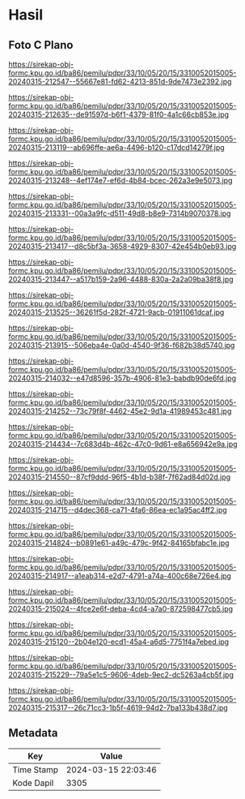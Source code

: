# Hasil

## Foto C Plano

https://sirekap-obj-formc.kpu.go.id/ba86/pemilu/pdpr/33/10/05/20/15/3310052015005-20240315-212547--55667e81-fd62-4213-851d-9de7473e2392.jpg

https://sirekap-obj-formc.kpu.go.id/ba86/pemilu/pdpr/33/10/05/20/15/3310052015005-20240315-212635--de91597d-b6f1-4379-81f0-4a1c66cb853e.jpg

https://sirekap-obj-formc.kpu.go.id/ba86/pemilu/pdpr/33/10/05/20/15/3310052015005-20240315-213119--ab696ffe-ae6a-4496-b120-c17dcd14279f.jpg

https://sirekap-obj-formc.kpu.go.id/ba86/pemilu/pdpr/33/10/05/20/15/3310052015005-20240315-213248--4ef174e7-ef6d-4b84-bcec-262a3e9e5073.jpg

https://sirekap-obj-formc.kpu.go.id/ba86/pemilu/pdpr/33/10/05/20/15/3310052015005-20240315-213331--00a3a9fc-d511-49d8-b8e9-7314b9070378.jpg

https://sirekap-obj-formc.kpu.go.id/ba86/pemilu/pdpr/33/10/05/20/15/3310052015005-20240315-213417--d8c5bf3a-3658-4929-8307-42e454b0eb93.jpg

https://sirekap-obj-formc.kpu.go.id/ba86/pemilu/pdpr/33/10/05/20/15/3310052015005-20240315-213447--a517b159-2a96-4488-830a-2a2a09ba38f8.jpg

https://sirekap-obj-formc.kpu.go.id/ba86/pemilu/pdpr/33/10/05/20/15/3310052015005-20240315-213525--36261f5d-282f-4721-9acb-01911061dcaf.jpg

https://sirekap-obj-formc.kpu.go.id/ba86/pemilu/pdpr/33/10/05/20/15/3310052015005-20240315-213915--506eba4e-0a0d-4540-9f36-f682b38d5740.jpg

https://sirekap-obj-formc.kpu.go.id/ba86/pemilu/pdpr/33/10/05/20/15/3310052015005-20240315-214032--e47d8596-357b-4906-81e3-babdb90de6fd.jpg

https://sirekap-obj-formc.kpu.go.id/ba86/pemilu/pdpr/33/10/05/20/15/3310052015005-20240315-214252--73c79f8f-4462-45e2-9d1a-41989453c481.jpg

https://sirekap-obj-formc.kpu.go.id/ba86/pemilu/pdpr/33/10/05/20/15/3310052015005-20240315-214434--7c683d4b-462c-47c0-9d61-e8a656942e9a.jpg

https://sirekap-obj-formc.kpu.go.id/ba86/pemilu/pdpr/33/10/05/20/15/3310052015005-20240315-214550--87cf9ddd-96f5-4b1d-b38f-7f62ad84d02d.jpg

https://sirekap-obj-formc.kpu.go.id/ba86/pemilu/pdpr/33/10/05/20/15/3310052015005-20240315-214715--d4dec368-ca71-4fa6-86ea-ec1a95ac4ff2.jpg

https://sirekap-obj-formc.kpu.go.id/ba86/pemilu/pdpr/33/10/05/20/15/3310052015005-20240315-214824--b0891e61-a49c-479c-9f42-84165bfabc1e.jpg

https://sirekap-obj-formc.kpu.go.id/ba86/pemilu/pdpr/33/10/05/20/15/3310052015005-20240315-214917--a1eab314-e2d7-4791-a74a-400c68e726e4.jpg

https://sirekap-obj-formc.kpu.go.id/ba86/pemilu/pdpr/33/10/05/20/15/3310052015005-20240315-215024--4fce2e6f-deba-4cd4-a7a0-872598477cb5.jpg

https://sirekap-obj-formc.kpu.go.id/ba86/pemilu/pdpr/33/10/05/20/15/3310052015005-20240315-215120--2b04e120-ecd1-45a4-a6d5-7751f4a7ebed.jpg

https://sirekap-obj-formc.kpu.go.id/ba86/pemilu/pdpr/33/10/05/20/15/3310052015005-20240315-215229--79a5e1c5-9606-4deb-9ec2-dc5263a4cb5f.jpg

https://sirekap-obj-formc.kpu.go.id/ba86/pemilu/pdpr/33/10/05/20/15/3310052015005-20240315-215317--26c71cc3-1b5f-4619-94d2-7ba133b438d7.jpg


## Metadata

| Key        | Value               |
| ---------- | ------------------- |
| Time Stamp | 2024-03-15 22:03:46 |
| Kode Dapil | 3305                |



